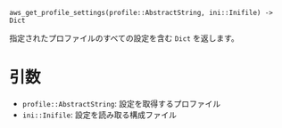 ```
aws_get_profile_settings(profile::AbstractString, ini::Inifile) -> Dict
```

指定されたプロファイルのすべての設定を含む `Dict` を返します。

# 引数

  * `profile::AbstractString`: 設定を取得するプロファイル
  * `ini::Inifile`: 設定を読み取る構成ファイル
